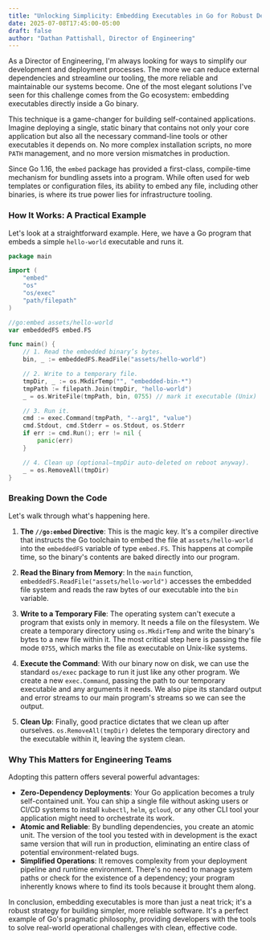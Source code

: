 ```yaml
---
title: "Unlocking Simplicity: Embedding Executables in Go for Robust Deployments"
date: 2025-07-08T17:45:00-05:00
draft: false
author: "Dathan Pattishall, Director of Engineering"
---
```


As a Director of Engineering, I'm always looking for ways to simplify our development and deployment processes. The more we can reduce external dependencies and streamline our tooling, the more reliable and maintainable our systems become. One of the most elegant solutions I've seen for this challenge comes from the Go ecosystem: embedding executables directly inside a Go binary.

This technique is a game-changer for building self-contained applications. Imagine deploying a single, static binary that contains not only your core application but also all the necessary command-line tools or other executables it depends on. No more complex installation scripts, no more `PATH` management, and no more version mismatches in production.

Since Go 1.16, the `embed` package has provided a first-class, compile-time mechanism for bundling assets into a program. While often used for web templates or configuration files, its ability to embed any file, including other binaries, is where its true power lies for infrastructure tooling.

### How It Works: A Practical Example

Let's look at a straightforward example. Here, we have a Go program that embeds a simple `hello-world` executable and runs it.

```go
package main

import (
	"embed"
	"os"
	"os/exec"
	"path/filepath"
)

//go:embed assets/hello-world
var embeddedFS embed.FS

func main() {
	// 1. Read the embedded binary’s bytes.
	bin, _ := embeddedFS.ReadFile("assets/hello-world")

	// 2. Write to a temporary file.
	tmpDir, _ := os.MkdirTemp("", "embedded-bin-*")
	tmpPath := filepath.Join(tmpDir, "hello-world")
	_ = os.WriteFile(tmpPath, bin, 0755) // mark it executable (Unix)

	// 3. Run it.
	cmd := exec.Command(tmpPath, "--arg1", "value")
	cmd.Stdout, cmd.Stderr = os.Stdout, os.Stderr
	if err := cmd.Run(); err != nil {
		panic(err)
	}

	// 4. Clean up (optional—tmpDir auto-deleted on reboot anyway).
	_ = os.RemoveAll(tmpDir)
}
```

### Breaking Down the Code

Let's walk through what's happening here.

1.  **The `//go:embed` Directive**: This is the magic key. It's a compiler directive that instructs the Go toolchain to embed the file at `assets/hello-world` into the `embeddedFS` variable of type `embed.FS`. This happens at compile time, so the binary's contents are baked directly into our program.

2.  **Read the Binary from Memory**: In the `main` function, `embeddedFS.ReadFile("assets/hello-world")` accesses the embedded file system and reads the raw bytes of our executable into the `bin` variable.

3.  **Write to a Temporary File**: The operating system can't execute a program that exists only in memory. It needs a file on the filesystem. We create a temporary directory using `os.MkdirTemp` and write the binary's bytes to a new file within it. The most critical step here is passing the file mode `0755`, which marks the file as executable on Unix-like systems.

4.  **Execute the Command**: With our binary now on disk, we can use the standard `os/exec` package to run it just like any other program. We create a new `exec.Command`, passing the path to our temporary executable and any arguments it needs. We also pipe its standard output and error streams to our main program's streams so we can see the output.

5.  **Clean Up**: Finally, good practice dictates that we clean up after ourselves. `os.RemoveAll(tmpDir)` deletes the temporary directory and the executable within it, leaving the system clean.

### Why This Matters for Engineering Teams

Adopting this pattern offers several powerful advantages:

*   **Zero-Dependency Deployments**: Your Go application becomes a truly self-contained unit. You can ship a single file without asking users or CI/CD systems to install `kubectl`, `helm`, `gcloud`, or any other CLI tool your application might need to orchestrate its work.
*   **Atomic and Reliable**: By bundling dependencies, you create an atomic unit. The version of the tool you tested with in development is the exact same version that will run in production, eliminating an entire class of potential environment-related bugs.
*   **Simplified Operations**: It removes complexity from your deployment pipeline and runtime environment. There's no need to manage system paths or check for the existence of a dependency; your program inherently knows where to find its tools because it brought them along.

In conclusion, embedding executables is more than just a neat trick; it's a robust strategy for building simpler, more reliable software. It's a perfect example of Go's pragmatic philosophy, providing developers with the tools to solve real-world operational challenges with clean, effective code.